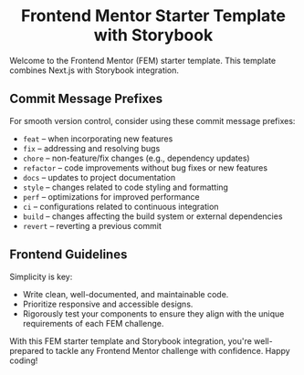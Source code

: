 <h1 style="text-align:center">Frontend Mentor Starter Template with Storybook</h1>

Welcome to the Frontend Mentor (FEM) starter template. This template combines Next.js with Storybook integration.

## Commit Message Prefixes
For smooth version control, consider using these commit message prefixes:

- `feat` – when incorporating new features
- `fix` – addressing and resolving bugs
- `chore` – non-feature/fix changes (e.g., dependency updates)
- `refactor` – code improvements without bug fixes or new features
- `docs` – updates to project documentation
- `style` – changes related to code styling and formatting
- `perf` – optimizations for improved performance
- `ci` – configurations related to continuous integration
- `build` – changes affecting the build system or external dependencies
- `revert` – reverting a previous commit

## Frontend Guidelines
Simplicity is key:

- Write clean, well-documented, and maintainable code.
- Prioritize responsive and accessible designs.
- Rigorously test your components to ensure they align with the unique requirements of each FEM challenge.

With this FEM starter template and Storybook integration, you're well-prepared to tackle any Frontend Mentor challenge with confidence. Happy coding!